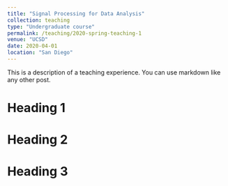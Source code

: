 ```yaml
---
title: "Signal Processing for Data Analysis"
collection: teaching
type: "Undergraduate course"
permalink: /teaching/2020-spring-teaching-1
venue: "UCSD"
date: 2020-04-01
location: "San Diego"
---
```


This is a description of a teaching experience. You can use markdown like any other post.

Heading 1
======

Heading 2
======

Heading 3
======